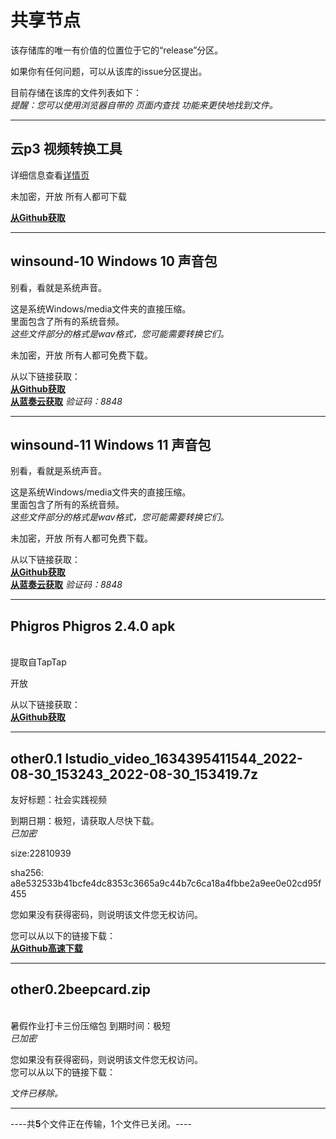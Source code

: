 # 共享节点
该存储库的唯一有价值的位置位于它的“release”分区。

如果你有任何问题，可以从该库的issue分区提出。

目前存储在该库的文件列表如下：<br>
*提醒：您可以使用浏览器自带的 页面内查找 功能来更快地找到文件。*

------
## 云p3 视频转换工具

详细信息查看[详情页](https://github.com/SteveZMTstudios/sharepoint/releases/tag/pwconverter-1.0)

未加密，开放
所有人都可下载

[**从Github获取**](https://github.com/SteveZMTstudios/sharepoint/releases/download/pwconverter-1.0/PwConverter.zip)

--------------
## **winsound-10** Windows 10 声音包

别看，看就是系统声音。

这是系统Windows/media文件夹的直接压缩。<br>
里面包含了所有的系统音频。<br>
*这些文件部分的格式是wav格式，您可能需要转换它们。*

未加密，开放
所有人都可免费下载。

从以下链接获取：<br>
[**从Github获取**](https://github.com/SteveZMTstudios/sharepoint/releases/tag/winsound-10)<br>
[**从蓝奏云获取**](https://stevezmt-studios.lanzouy.com/iwfwb0bubl5e) *验证码：8848*

----------
## **winsound-11** Windows 11 声音包


别看，看就是系统声音。

这是系统Windows/media文件夹的直接压缩。<br>
里面包含了所有的系统音频。<br>
*这些文件部分的格式是wav格式，您可能需要转换它们。*

未加密，开放
所有人都可免费下载。<br>

从以下链接获取：<br>
[**从Github获取**](https://github.com/SteveZMTstudios/sharepoint/releases/tag/winsound-11)<br>
[**从蓝奏云获取**](https://stevezmt-studios.lanzouy.com/iGob40buc7ta) *验证码：8848*


----------
## **Phigros** Phigros 2.4.0 apk

<br>
提取自TapTap<br>

开放<br>

从以下链接获取：<br>
[**从Github获取**](https://github.com/SteveZMTstudios/sharepoint/releases/tag/phigros-2.4.0)


------

## **other0.1** lstudio_video_1634395411544_2022-08-30_153243_2022-08-30_153419.7z 

友好标题：社会实践视频<br>

到期日期：极短，请获取人尽快下载。
<br>
*已加密*

size:22810939

sha256:
a8e532533b41bcfe4dc8353c3665a9c44b7c6ca18a4fbbe2a9ee0e02cd95f455

您如果没有获得密码，则说明该文件您无权访问。<br>

您可以从以下的链接下载：<br>
[**从Github高速下载**](https://github.com/SteveZMTstudios/sharepoint/releases/tag/other-0.1)<br>

----------------
## **other0.2**beepcard.zip
<br>暑假作业打卡三份压缩包
到期时间：极短<br>
*已加密*<br>


您如果没有获得密码，则说明该文件您无权访问。<br>
您可以从以下的链接下载：<br>


*文件已移除。*

------
----共**5**个文件正在传输，1个文件已关闭。----
